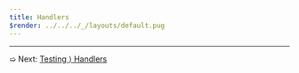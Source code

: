 ```yaml
---
title: Handlers
$render: ../../../_/layouts/default.pug
---
```


---

➯ Next: [Testing &rangle; Handlers](./docs/testing/handlers)
